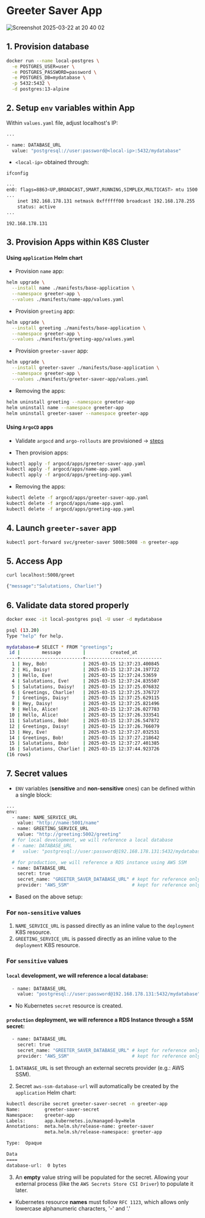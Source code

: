 # Greeter Saver App

![Screenshot 2025-03-22 at 20 40 02](https://github.com/user-attachments/assets/413e7e17-7116-46fa-a0f6-054225a58d61)

## 1. Provision database

```bash
docker run --name local-postgres \
  -e POSTGRES_USER=user \
  -e POSTGRES_PASSWORD=password \
  -e POSTGRES_DB=mydatabase \
  -p 5432:5432 \
  -d postgres:13-alpine
```

## 2. Setup `env` variables within App

Within `values.yaml` file, adjust localhost's IP:

```bash
...

- name: DATABASE_URL
  value: "postgresql://user:password@<local-ip>:5432/mydatabase"
```

- `<local-ip>` obtained through:

```
ifconfig
```

```bash
...
en0: flags=8863<UP,BROADCAST,SMART,RUNNING,SIMPLEX,MULTICAST> mtu 1500
...
	inet 192.168.178.131 netmask 0xffffff00 broadcast 192.168.178.255
	status: active
...
```

```
192.168.178.131
```

## 3. Provision Apps within K8S Cluster

#### Using `application` Helm chart

- Provision `name` app:

```bash
helm upgrade \
  --install name ./manifests/base-application \
  --namespace greeter-app \
  --values ./manifests/name-app/values.yaml
```

- Provision `greeting` app:

```bash
helm upgrade \
  --install greeting ./manifests/base-application \
  --namespace greeter-app \
  --values ./manifests/greeting-app/values.yaml
```

- Provision `greeter-saver` app:

```bash
helm upgrade \
  --install greeter-saver ./manifests/base-application \
  --namespace greeter-app \
  --values ./manifests/greeter-saver-app/values.yaml
```

- Removing the apps:

```bash
helm uninstall greeting --namespace greeter-app
helm uninstall name --namespace greeter-app
helm uninstall greeter-saver --namespace greeter-app
```

#### Using `ArgoCD` apps

- Validate `argocd` and `argo-rollouts` are provisioned -> [steps](/argo/ARGOCD.md)

- Then provision apps:

```bash
kubectl apply -f argocd/apps/greeter-saver-app.yaml
kubectl apply -f argocd/apps/name-app.yaml
kubectl apply -f argocd/apps/greeting-app.yaml
```

- Removing the apps:

```bash
kubectl delete -f argocd/apps/greeter-saver-app.yaml
kubectl delete -f argocd/apps/name-app.yaml
kubectl delete -f argocd/apps/greeting-app.yaml
```

## 4. Launch `greeter-saver` app

```bash
kubectl port-forward svc/greeter-saver 5008:5008 -n greeter-app
```

## 5. Access App

```bash
curl localhost:5008/greet

{"message":"Salutations, Charlie!"}
```

## 6. Validate data stored properly

```bash
docker exec -it local-postgres psql -U user -d mydatabase

psql (13.20)
Type "help" for help.

mydatabase=# SELECT * FROM "greetings";
 id |        message        |         created_at
----+-----------------------+----------------------------
  1 | Hey, Bob!             | 2025-03-15 12:37:23.400845
  2 | Hi, Daisy!            | 2025-03-15 12:37:24.197722
  3 | Hello, Eve!           | 2025-03-15 12:37:24.53659
  4 | Salutations, Eve!     | 2025-03-15 12:37:24.835507
  5 | Salutations, Daisy!   | 2025-03-15 12:37:25.076832
  6 | Greetings, Charlie!   | 2025-03-15 12:37:25.376727
  7 | Greetings, Daisy!     | 2025-03-15 12:37:25.629115
  8 | Hey, Daisy!           | 2025-03-15 12:37:25.821496
  9 | Hello, Alice!         | 2025-03-15 12:37:26.027783
 10 | Hello, Alice!         | 2025-03-15 12:37:26.333541
 11 | Salutations, Bob!     | 2025-03-15 12:37:26.547872
 12 | Greetings, Daisy!     | 2025-03-15 12:37:26.766079
 13 | Hey, Eve!             | 2025-03-15 12:37:27.032531
 14 | Greetings, Bob!       | 2025-03-15 12:37:27.218642
 15 | Salutations, Bob!     | 2025-03-15 12:37:27.401385
 16 | Salutations, Charlie! | 2025-03-15 12:37:44.923726
(16 rows)
```

## 7. Secret values

- `ENV` variables (**sensitive** and **non-sensitive** ones) can be defined within a single block:

```bash
...
env:
  - name: NAME_SERVICE_URL
    value: "http://name:5001/name"
  - name: GREETING_SERVICE_URL
    value: "http://greeting:5002/greeting"
  # for local development, we will reference a local database
  # - name: DATABASE_URL
  #   value: "postgresql://user:password@192.168.178.131:5432/mydatabase"

  # for production, we will reference a RDS instance using AWS SSM
  - name: DATABASE_URL
    secret: true
    secret_name: "GREETER_SAVER_DATABASE_URL" # kept for reference only
    provider: "AWS_SSM"                       # kept for reference only

```

- Based on the above setup:

### For `non-sensitive` values

1. `NAME_SERVICE_URL` is passed directly as an inline value to the `deployment` K8S resource.
2. `GREETING_SERVICE_URL` is passed directly as an inline value to the `deployment` K8S resource.

### For `sensitive` values

#### `local` development, we will reference a local database:

```bash
  - name: DATABASE_URL
    value: "postgresql://user:password@192.168.178.131:5432/mydatabase"
```

- No Kubernetes `secret` resource is created.

#### `production` deployment, we will reference a RDS Instance through a SSM secret:

```bash
  - name: DATABASE_URL
    secret: true
    secret_name: "GREETER_SAVER_DATABASE_URL" # kept for reference only
    provider: "AWS_SSM"                       # kept for reference only
```

1. `DATABASE_URL` is set through an external secrets provider (e.g.: AWS SSM).

2. Secret `aws-ssm-database-url` will automatically be created by the `application` Helm chart:

```bash
kubectl describe secret greeter-saver-secret -n greeter-app
Name:         greeter-saver-secret
Namespace:    greeter-app
Labels:       app.kubernetes.io/managed-by=Helm
Annotations:  meta.helm.sh/release-name: greeter-saver
              meta.helm.sh/release-namespace: greeter-app

Type:  Opaque

Data
====
database-url:  0 bytes
```

3. An **empty** value string will be populated for the secret. Allowing your external process (like the `AWS Secrets Store CSI Driver`) to populate it later.

- Kubernetes resource **names** must follow `RFC 1123`, which allows only lowercase alphanumeric characters, '-' and '.'
